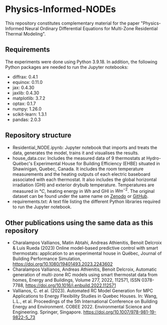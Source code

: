 # Physics-Informed-NODEs
This repository constitutes complementary material for the paper "Physics-Informed  Neural Ordinary Differential Equations for Multi-Zone Residential Thermal Modeling".  

## Requirements
The experiments were done using Python 3.9.18. In addition, the following Python packages are needed to run the Jupyter notebooks:

- diffrax: 0.4.1
- equinox: 0.11.0
- jax: 0.4.30
- jaxlib: 0.4.30
- matplotlib: 3.7.2
- optax: 0.1.7
- numpy: 1.26.0
- scikit-learn: 1.3.1
- pandas: 2.0.3

## Repository structure
* Residential_NODE.ipynb: Jupyter notebook that imports and treats the data, generates the model, trains it and visualises the results.
* house_data.csv: Includes the measured data of 9 thermostats at Hydro-Québec's Experimental House for Building Efficiency (EHBE) situated in Shawinigan, Quebec, Canada. It includes the room temperature measurements and the heating outputs of each electric baseboard associated with each thermostat. It also includes the global horizontal irradiation (GHI) and exterior drybulb temperature. Temperatures are measured in $°C$, heating energy in $Wh$ and GHI in $Wm^{-2}$. The original dataset can be found under the same name on [Zenodo](https://doi.org/10.5281/zenodo.10156745) or [GitHub](https://github.com/HarryVallianos/Automated-MultiZone-Model-Generation).
* requirements.txt: A text file listing the different Python libraries required to run the Jupyter notebook.

## Other publications using the same data as this repository

* Charalampos Vallianos, Matin Abtahi, Andreas Athienitis, Benoit Delcroix & Luis Rueda (2023) Online model-based predictive control with smart thermostats: application to an experimental house in Québec, Journal of Building Performance Simulation, https://doi.org/10.1080/19401493.2023.2243602
* Charalampos Vallianos, Andreas Athienitis, Benoit Delcroix, Automatic generation of multi-zone RC models using smart thermostat data from homes, Energy and Buildings, Volume 277, 2022, 112571, ISSN 0378-7788, https://doi.org/10.1016/j.enbuild.2022.112571
* Vallianos, C. et al. (2023). Automated RC Model Generation for MPC Applications to Energy Flexibility Studies in Quebec Houses. In: Wang, L.L., et al. Proceedings of the 5th International Conference on Building Energy and Environment. COBEE 2022. Environmental Science and Engineering. Springer, Singapore. https://doi.org/10.1007/978-981-19-9822-5_73
